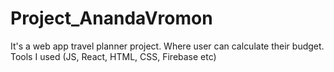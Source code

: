 # Project_AnandaVromon
It's a web app travel planner project. Where user can calculate their budget. Tools I used (JS, React, HTML, CSS, Firebase etc)
